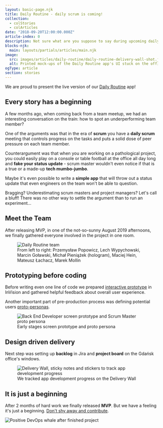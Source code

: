 ```yaml
---
layout: basic-page.njk
title: Daily Routine - daily scrum is coming!
collection:
  - colStories
  - colArticles
date: "2018-09-20T12:00:00.000Z"
article-index: 0
description: Not sure what are you suppose to say during upcoming daily meeting? Are you going to brag or maybe confess? In Buildit @ Wipro Digital we created a little app to help answering such cumbersome questions. Not necessarily in a very serious manner.
blocks-njk:
  main: layouts/partials/articles/main.njk
image:
  src: images/articles/daily-routine/daily-routine-delivery-wall-shot.jpg
  alt: Printed mock-ups of the Daily Routine app's UI stuck on the office windows
ogType: article
section: stories
---
```

We are proud to present the live version of our [Daily Routine](https://dailyroutine.buildit.digital/) app!

## Every story has a beginning

A few months ago, when coming back from a team meetup, we had an interesting conversation on the train: how to spot an underperforming team member?

One of the arguments was that in the era of **scrum** you have a **daily scrum** meeting that controls progress on the tasks and puts a solid dose of peer pressure on each team member.

Counterargument was that when you are working on a pathological project, you could easily play on a console or table football at the office all day long and **fake your status update** - scrum master wouldn't even notice if that is a true or a made-up **tech mumbo-jumbo**.

Maybe it's even possible to write a **simple app** that will throw out a status update that even engineers on the team won't be able to question.

Bragging? Underestimating scrum masters and project managers? Let's call a bluff! There was no other way to settle the argument than to run an experiment...

## Meet the Team

After releasing MVP, in one of the not-so-sunny August 2019 afternoons, we finally gathered everyone involved in the project in one room.

<figure>
  <img src="/images/articles/daily-routine/daily-routine-team.jpg" alt="Daily Routine team">
  <figcaption>From left to right: Przemysław Popowicz, Lech Wypychowski, Marcin Goławski, Michał Pieniążek (hologram), Maciej Hein, Mateusz Łachacz, Marek Mollin</figcaption>
</figure>

## Prototyping before coding

Before writing even one line of code we prepared [interactive prototype](https://wiprodigital.invisionapp.com/share/RXS7T0ME984#/screens) in InVision and gathered helpful feedback about overall user experience.

Another important part of pre-production process was defining potential users [proto-personas](https://github.com/BuildIt-Poland/daily-routine/blob/master/extras/daily-routine-proto-personas.pdf).

<figure>
  <img src="/images/articles/daily-routine/daily-routine-prototype-and-personas.jpg" alt="Back End Developer screen prototype and Scrum Master proto persona">
  <figcaption>Early stages screen prototype and proto persona</figcaption>
</figure>


## Design driven delivery

Next step was setting up **backlog** in Jira and **project board** on the Gdańsk office's windows.

<figure>
  <img src="/images/articles/daily-routine/daily-routine-wall-task-stickers.jpg" alt="Delivery Wall, sticky notes and stickers to track app development progress">
  <figcaption>We tracked app development progress on the Delivery Wall</figcaption>
</figure>

## It is just a beginning

After 2 months of hard work we finally released **MVP**. But we have a feeling it's just a beginning. [Don't shy away and contribute](https://github.com/BuildIt-Poland/daily-routine).

![Positive DevOps whale after finished project](/images/articles/daily-routine/devops-whale.png)
